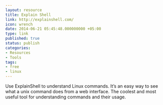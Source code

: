 ```yaml
---
layout: resource
title: Explain Shell
link: http://explainshell.com/
icon: wrench
date: 2014-06-21 05:45:48.000000000 +05:00
type: link
published: true
status: publish
categories:
- Resources
- Tools
tags: 
- free
- linux
---
```


Use ExplainShell to understand Linux commands. It’s an easy way to see what a unix command does from a web interface. The coolest and most useful tool for understanding commands and their usage.
